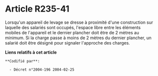 # Article R235-41

Lorsqu'un appareil de levage se dresse à proximité d'une construction sur laquelle des salariés sont occupés, l'espace libre
entre les éléments mobiles de l'appareil et le dernier plancher doit être de 2 mètres au minimum. Si la charge passe à moins
de 2 mètres du dernier plancher, un salarié doit être désigné pour signaler l'approche des charges.

**Liens relatifs à cet article**

	**Codifié par**:

	  - Décret n°2004-196 2004-02-25
